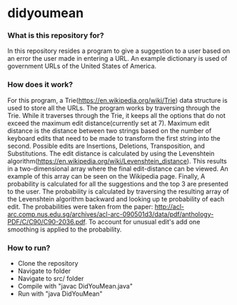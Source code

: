 # didyoumean

### What is this repository for? ###
In this repository resides a program to give a suggestion to a user based on an error the user made in entering a URL. An example dictionary is used of government URLs of the United States of America. 
### How does it work? ###
For this program, a Trie(https://en.wikipedia.org/wiki/Trie) data structure is used to store all the URLs. The program works by traversing through the Trie. While it traverses through the Trie, it keeps all the options that do not exceed the maximum edit distance(currently set at 7). Maximum edit distance is the distance between two strings based on the number of keyboard edits that need to be made to transform the first string into the second. Possible edits are Insertions, Deletions, Transposition, and Substitutions. The edit distance is calculated by using the Levenshtein algorithm(https://en.wikipedia.org/wiki/Levenshtein_distance). This results in a two-dimensional array where the final edit-distance can be viewed. An example of this array can be seen on the Wikipedia page. Finally, A probability is calculated for all the suggestions and the top 3 are presented to the user. The probability is calculated by traversing the resulting array of the Levenshtein algorithm backward and looking up te probability of each edit. The probabilities were taken from the paper: http://acl-arc.comp.nus.edu.sg/archives/acl-arc-090501d3/data/pdf/anthology-PDF/C/C90/C90-2036.pdf. To account for unusual edit's add one smoothing is applied to the probability.

### How to run? ###
- Clone the repository
- Navigate to folder
- Navigate to src/ folder
- Compile with "javac DidYouMean.java"
- Run with "java DidYouMean"

